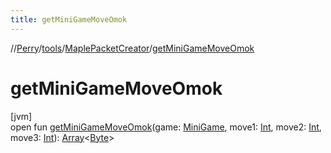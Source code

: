```yaml
---
title: getMiniGameMoveOmok
---
```

//[Perry](../../../index.html)/[tools](../index.html)/[MaplePacketCreator](index.html)/[getMiniGameMoveOmok](get-mini-game-move-omok.html)



# getMiniGameMoveOmok



[jvm]\
open fun [getMiniGameMoveOmok](get-mini-game-move-omok.html)(game: [MiniGame](../../server/-mini-game/index.html), move1: [Int](https://kotlinlang.org/api/latest/jvm/stdlib/kotlin/-int/index.html), move2: [Int](https://kotlinlang.org/api/latest/jvm/stdlib/kotlin/-int/index.html), move3: [Int](https://kotlinlang.org/api/latest/jvm/stdlib/kotlin/-int/index.html)): [Array](https://kotlinlang.org/api/latest/jvm/stdlib/kotlin/-array/index.html)<[Byte](https://kotlinlang.org/api/latest/jvm/stdlib/kotlin/-byte/index.html)>




